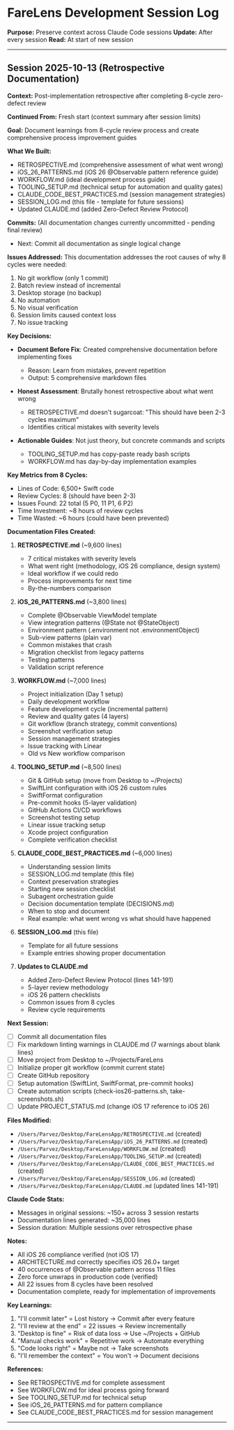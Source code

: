 # FareLens Development Session Log

**Purpose:** Preserve context across Claude Code sessions
**Update:** After every session
**Read:** At start of new session

---

## Session 2025-10-13 (Retrospective Documentation)

**Context:** Post-implementation retrospective after completing 8-cycle zero-defect review

**Continued From:** Fresh start (context summary after session limits)

**Goal:** Document learnings from 8-cycle review process and create comprehensive process improvement guides

**What We Built:**
- RETROSPECTIVE.md (comprehensive assessment of what went wrong)
- iOS_26_PATTERNS.md (iOS 26 @Observable pattern reference guide)
- WORKFLOW.md (ideal development process guide)
- TOOLING_SETUP.md (technical setup for automation and quality gates)
- CLAUDE_CODE_BEST_PRACTICES.md (session management strategies)
- SESSION_LOG.md (this file - template for future sessions)
- Updated CLAUDE.md (added Zero-Defect Review Protocol)

**Commits:**
(All documentation changes currently uncommitted - pending final review)
- Next: Commit all documentation as single logical change

**Issues Addressed:**
This documentation addresses the root causes of why 8 cycles were needed:
1. No git workflow (only 1 commit)
2. Batch review instead of incremental
3. Desktop storage (no backup)
4. No automation
5. No visual verification
6. Session limits caused context loss
7. No issue tracking

**Key Decisions:**
- **Document Before Fix**: Created comprehensive documentation before implementing fixes
  - Reason: Learn from mistakes, prevent repetition
  - Output: 5 comprehensive markdown files

- **Honest Assessment**: Brutally honest retrospective about what went wrong
  - RETROSPECTIVE.md doesn't sugarcoat: "This should have been 2-3 cycles maximum"
  - Identifies critical mistakes with severity levels

- **Actionable Guides**: Not just theory, but concrete commands and scripts
  - TOOLING_SETUP.md has copy-paste ready bash scripts
  - WORKFLOW.md has day-by-day implementation examples

**Key Metrics from 8 Cycles:**
- Lines of Code: 6,500+ Swift code
- Review Cycles: 8 (should have been 2-3)
- Issues Found: 22 total (5 P0, 11 P1, 6 P2)
- Time Investment: ~8 hours of review cycles
- Time Wasted: ~6 hours (could have been prevented)

**Documentation Files Created:**

1. **RETROSPECTIVE.md** (~9,600 lines)
   - 7 critical mistakes with severity levels
   - What went right (methodology, iOS 26 compliance, design system)
   - Ideal workflow if we could redo
   - Process improvements for next time
   - By-the-numbers comparison

2. **iOS_26_PATTERNS.md** (~3,800 lines)
   - Complete @Observable ViewModel template
   - View integration patterns (@State not @StateObject)
   - Environment pattern (.environment not .environmentObject)
   - Sub-view patterns (plain var)
   - Common mistakes that crash
   - Migration checklist from legacy patterns
   - Testing patterns
   - Validation script reference

3. **WORKFLOW.md** (~7,000 lines)
   - Project initialization (Day 1 setup)
   - Daily development workflow
   - Feature development cycle (incremental pattern)
   - Review and quality gates (4 layers)
   - Git workflow (branch strategy, commit conventions)
   - Screenshot verification setup
   - Session management strategies
   - Issue tracking with Linear
   - Old vs New workflow comparison

4. **TOOLING_SETUP.md** (~8,500 lines)
   - Git & GitHub setup (move from Desktop to ~/Projects)
   - SwiftLint configuration with iOS 26 custom rules
   - SwiftFormat configuration
   - Pre-commit hooks (5-layer validation)
   - GitHub Actions CI/CD workflows
   - Screenshot testing setup
   - Linear issue tracking setup
   - Xcode project configuration
   - Complete verification checklist

5. **CLAUDE_CODE_BEST_PRACTICES.md** (~6,000 lines)
   - Understanding session limits
   - SESSION_LOG.md template (this file)
   - Context preservation strategies
   - Starting new session checklist
   - Subagent orchestration guide
   - Decision documentation template (DECISIONS.md)
   - When to stop and document
   - Real example: what went wrong vs what should have happened

6. **SESSION_LOG.md** (this file)
   - Template for all future sessions
   - Example entries showing proper documentation

7. **Updates to CLAUDE.md**
   - Added Zero-Defect Review Protocol (lines 141-191)
   - 5-layer review methodology
   - iOS 26 pattern checklists
   - Common issues from 8 cycles
   - Review cycle requirements

**Next Session:**
- [ ] Commit all documentation files
- [ ] Fix markdown linting warnings in CLAUDE.md (7 warnings about blank lines)
- [ ] Move project from Desktop to ~/Projects/FareLens
- [ ] Initialize proper git workflow (commit current state)
- [ ] Create GitHub repository
- [ ] Setup automation (SwiftLint, SwiftFormat, pre-commit hooks)
- [ ] Create automation scripts (check-ios26-patterns.sh, take-screenshots.sh)
- [ ] Update PROJECT_STATUS.md (change iOS 17 reference to iOS 26)

**Files Modified:**
- `/Users/Parvez/Desktop/FareLensApp/RETROSPECTIVE.md` (created)
- `/Users/Parvez/Desktop/FareLensApp/iOS_26_PATTERNS.md` (created)
- `/Users/Parvez/Desktop/FareLensApp/WORKFLOW.md` (created)
- `/Users/Parvez/Desktop/FareLensApp/TOOLING_SETUP.md` (created)
- `/Users/Parvez/Desktop/FareLensApp/CLAUDE_CODE_BEST_PRACTICES.md` (created)
- `/Users/Parvez/Desktop/FareLensApp/SESSION_LOG.md` (created)
- `/Users/Parvez/Desktop/FareLensApp/CLAUDE.md` (updated lines 141-191)

**Claude Code Stats:**
- Messages in original sessions: ~150+ across 3 session restarts
- Documentation lines generated: ~35,000 lines
- Session duration: Multiple sessions over retrospective phase

**Notes:**
- All iOS 26 compliance verified (not iOS 17)
- ARCHITECTURE.md correctly specifies iOS 26.0+ target
- 40 occurrences of @Observable pattern across 11 files
- Zero force unwraps in production code (verified)
- All 22 issues from 8 cycles have been resolved
- Documentation complete, ready for implementation of improvements

**Key Learnings:**
1. "I'll commit later" = Lost history → Commit after every feature
2. "I'll review at the end" = 22 issues → Review incrementally
3. "Desktop is fine" = Risk of data loss → Use ~/Projects + GitHub
4. "Manual checks work" = Repetitive work → Automate everything
5. "Code looks right" = Maybe not → Take screenshots
6. "I'll remember the context" = You won't → Document decisions

**References:**
- See RETROSPECTIVE.md for complete assessment
- See WORKFLOW.md for ideal process going forward
- See TOOLING_SETUP.md for technical setup
- See iOS_26_PATTERNS.md for pattern compliance
- See CLAUDE_CODE_BEST_PRACTICES.md for session management

---

<!-- TEMPLATE FOR FUTURE SESSIONS -->
<!--
## Session YYYY-MM-DD-N (HH:MM AM/PM - HH:MM AM/PM)

**Context:** [What was the state when starting this session]

**Continued From:** [Previous session reference, or "Fresh start"]

**Goal:** [What you wanted to accomplish]

**What We Built:**
- Feature 1 (files)
- Feature 2 (files)
- Component 3 (files)

**Commits:**
- `abc123` - feat(feature): Description
- `def456` - fix(issue): Description
- `ghi789` - test(feature): Description

**Issues Found:**
- P0-1: Description (file:line)
- P1-2: Description (file:line)

**Issues Fixed:**
- P0-1: Solution applied (commit abc123)
- P1-2: Solution applied (commit def456)

**Key Decisions:**
- Decision 1: Why we chose X over Y
- Decision 2: Pattern we established
- Decision 3: Trade-off we accepted

**Screenshots Taken:**
- ViewName (status: ✅ matches mockups / ⚠️ needs adjustment)

**Tests Added:**
- Feature1Tests (15 tests, 98% coverage)
- Feature2Tests (12 tests, 95% coverage)

**Next Session:**
- [ ] Task 1 to continue
- [ ] Task 2 to start
- [ ] Issue 3 to resolve

**Files Modified:**
[Full paths to all files touched]

**Claude Code Stats:**
- Messages sent: ~50
- Code generated: ~1,200 lines
- Review cycles: 2
- Session duration: 2 hours

**Notes:**
[Any important context for next session]

**References:**
[Links to relevant docs, issues, decisions]

---
-->
